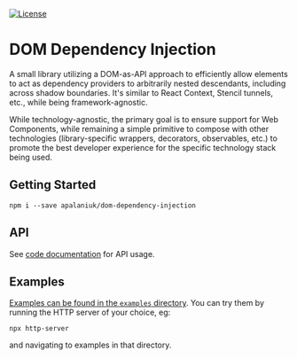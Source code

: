 [![License](https://img.shields.io/badge/License-Apache%202.0-blue.svg)](https://opensource.org/licenses/Apache-2.0)

# DOM Dependency Injection

A small library utilizing a DOM-as-API approach to efficiently allow elements to act as dependency providers to arbitrarily nested descendants, including across shadow boundaries. It's similar to React Context, Stencil tunnels, etc., while being framework-agnostic.

While technology-agnostic, the primary goal is to ensure support for Web Components, while remaining a simple primitive to compose with other technologies (library-specific wrappers, decorators, observables, etc.) to promote the best developer experience for the specific technology stack being used.

## Getting Started

```
npm i --save apalaniuk/dom-dependency-injection
```

## API

See [code documentation](./docs/index.html) for API usage.

## Examples

[Examples can be found in the `examples` directory](./examples). You can try them by running the HTTP server of your choice, eg:

```
npx http-server
```

and navigating to examples in that directory.
